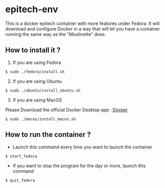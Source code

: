 # epitech-env
This is a docker epitech container with more features under Fedora.
It will download and configure Docker in a way that will let you have a container running the same way as the "Moulinette" does.

## How to install it ?
1. If you are using Fedora
```
$ sudo ./fedora/install.sh
```

2. If you are using Ubuntu
```
$ sudo ./ubuntu/install_ubuntu.sh
```

3. If you are using MacOS

Please Download the official Docker Desktop app : <a href="https://download.docker.com/mac/stable/Docker.dmg">Docker </a>

```
$ sudo ./macos/install_macos.sh
```

## How to run the container ?
* Launch this command every time you want to launch the container
```
$ start_fedora
```
* If you want to stop the program for the day or more, launch this command
```
$ quit_fedora
```
